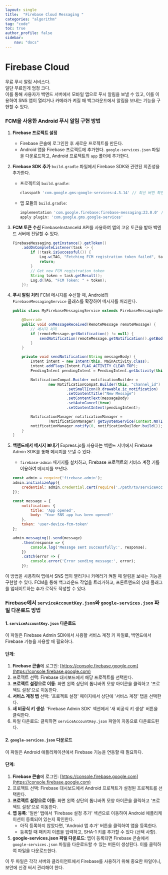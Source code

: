 ```yaml
---
layout: single
title:  "Firebase Cloud Messaging "
categories: "algorithm"
tag: "code"
toc: true
author_profile: false
sidebar:
    nav: "docs"
---
```

 
# Firebase Cloud
무료 푸시 알림 서비스다.  
일단 무료인게 엄청 크다.  
이를 통해 사용자가 백엔드 서버에서 모바일 앱으로 푸시 알림을 보낼 수 있고, 이를 이용하여 SNS 앱이 열리거나 카메라가 켜질 때 백그라운드에서 알림을 보내는 기능을 구현할 수 있다.  

### FCM을 사용한 Android 푸시 알림 구현 방법

1. **Firebase 프로젝트 설정**
   - Firebase 콘솔에 로그인한 후 새로운 프로젝트를 만든다.
   - Android 앱을 Firebase 프로젝트에 추가한다. `google-services.json` 파일을 다운로드하고, Android 프로젝트의 `app` 폴더에 추가한다.

2. **Firebase SDK 추가**
   `build.gradle` 파일에서 Firebase SDK와 관련된 의존성을 추가한다.
   - 프로젝트의 `build.gradle`:
     ```gradle
     classpath 'com.google.gms:google-services:4.3.14' // 최신 버전 확인
     ```
   - 앱 모듈의 `build.gradle`:
     ```gradle
     implementation 'com.google.firebase:firebase-messaging:23.0.0' // 최신 버전 확인
     apply plugin: 'com.google.gms.google-services'
     ```

3. **FCM 토큰 수신**
   FirebaseInstanceId API를 사용하여 앱의 고유 토큰을 받아 백엔드 서버에 전달할 수 있다.
   ```java
   FirebaseMessaging.getInstance().getToken()
       .addOnCompleteListener(task -> {
           if (!task.isSuccessful()) {
               Log.w(TAG, "Fetching FCM registration token failed", task.getException());
               return;
           }
           // Get new FCM registration token
           String token = task.getResult();
           Log.d(TAG, "FCM Token: " + token);
       });
   ```

4. **푸시 알림 처리**
   FCM 메시지를 수신할 때, Android의 `FirebaseMessagingService` 클래스를 확장하여 메시지를 처리한다.
   ```java
   public class MyFirebaseMessagingService extends FirebaseMessagingService {

       @Override
       public void onMessageReceived(RemoteMessage remoteMessage) {
           // 메시지 처리
           if (remoteMessage.getNotification() != null) {
               sendNotification(remoteMessage.getNotification().getBody());
           }
       }

       private void sendNotification(String messageBody) {
           Intent intent = new Intent(this, MainActivity.class);
           intent.addFlags(Intent.FLAG_ACTIVITY_CLEAR_TOP);
           PendingIntent pendingIntent = PendingIntent.getActivity(this, 0, intent, PendingIntent.FLAG_ONE_SHOT);

           NotificationCompat.Builder notificationBuilder =
                   new NotificationCompat.Builder(this, "channel_id")
                           .setSmallIcon(R.drawable.ic_notification)
                           .setContentTitle("New Message")
                           .setContentText(messageBody)
                           .setAutoCancel(true)
                           .setContentIntent(pendingIntent);

           NotificationManager notificationManager =
                   (NotificationManager) getSystemService(Context.NOTIFICATION_SERVICE);
           notificationManager.notify(0, notificationBuilder.build());
       }
   }
   ```

5. **백엔드에서 메시지 보내기**
   Express.js를 사용하는 백엔드 서버에서 Firebase Admin SDK를 통해 메시지를 보낼 수 있다.
   - `firebase-admin` 패키지를 설치하고, Firebase 프로젝트의 서비스 계정 키를 이용하여 메시지를 보낸다.
   ```javascript
   const admin = require('firebase-admin');
   admin.initializeApp({
       credential: admin.credential.cert(require('./path/to/serviceAccountKey.json'))
   });

   const message = {
       notification: {
           title: 'App opened',
           body: 'Your SNS app has been opened!'
       },
       token: 'user-device-fcm-token'
   };

   admin.messaging().send(message)
       .then(response => {
           console.log('Message sent successfully:', response);
       })
       .catch(error => {
           console.error('Error sending message:', error);
       });
   ```

이 방법을 사용하여 앱에서 SNS 앱이 열리거나 카메라가 켜질 때 알림을 보내는 기능을 구현할 수 있다. FCM을 통해 백그라운드 작업을 트리거하고, 프론트엔드의 상태 플래그를 업데이트하는 추가 로직도 작성할 수 있다.

### Firebase에서 `serviceAccountKey.json`와 `google-services.json` 파일 다운로드 방법

#### 1. `serviceAccountKey.json` 다운로드
이 파일은 Firebase Admin SDK에서 사용할 서비스 계정 키 파일로, 백엔드에서 Firebase 기능을 사용할 때 필요하다.

#### **단계:**
1. **Firebase 콘솔**에 로그인: [https://console.firebase.google.com](https://console.firebase.google.com)
2. 프로젝트 선택: Firebase 대시보드에서 해당 프로젝트를 선택한다.
3. **프로젝트 설정으로 이동**: 화면 왼쪽 상단의 톱니바퀴 모양 아이콘을 클릭하고 '프로젝트 설정'으로 이동한다.
4. **서비스 계정 탭** 선택: '프로젝트 설정' 페이지에서 상단에 '서비스 계정' 탭을 선택한다.
5. **새 비공식 키 생성**: 'Firebase Admin SDK' 섹션에서 '새 비공식 키 생성' 버튼을 클릭한다.
6. 파일 다운로드: 클릭하면 `serviceAccountKey.json` 파일이 자동으로 다운로드된다.

#### 2. `google-services.json` 다운로드
이 파일은 Android 애플리케이션에서 Firebase 기능을 연동할 때 필요하다.

#### **단계:**
1. **Firebase 콘솔**에 로그인: [https://console.firebase.google.com](https://console.firebase.google.com)
2. 프로젝트 선택: Firebase 대시보드에서 Android 프로젝트가 설정된 프로젝트를 선택한다.
3. **프로젝트 설정으로 이동**: 화면 왼쪽 상단의 톱니바퀴 모양 아이콘을 클릭하고 '프로젝트 설정'으로 이동한다.
4. **앱 등록**: '일반' 탭에서 'Firebase 설정 추가' 섹션으로 이동하여 Android 애플리케이션이 등록되어 있는지 확인한다.
    - 아직 등록하지 않았다면, 'Android 앱 추가' 버튼을 클릭하여 앱을 등록한다.
    - 등록할 때 패키지 이름을 입력하고, SHA-1 키를 추가할 수 있다 (선택 사항).
5. **google-services.json 파일 다운로드**: 앱이 등록되면 Firebase 콘솔에서 `google-services.json` 파일을 다운로드할 수 있는 버튼이 생성된다. 이를 클릭하여 파일을 다운로드한다.

이 두 파일은 각각 서버와 클라이언트에서 Firebase를 사용하기 위해 중요한 파일이니, 보안에 신경 써서 관리해야 한다.